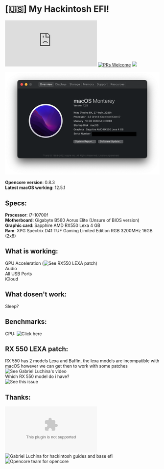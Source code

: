 # [🇺🇸] My Hackintosh EFI!
![Procurando a versão em português?](https://github.com/ina-lol/B560-Elite-Hackintosh-EFI/blob/main/READMEPTBR.md)
[![PRs Welcome](https://img.shields.io/badge/PRs-welcome-brightgreen.svg?style=flat-square)](https://makeapullrequest.com) ![](https://camo.githubusercontent.com/67eb7c8b1ed6c9019f25d5ac1331577db2b42f15303a452aa91e94fc4565019a/68747470733a2f2f696d672e736869656c64732e696f2f7374617469632f76312e7376673f6c6162656c3d436f6e747269627574696f6e73266d6573736167653d57656c636f6d6526636f6c6f723d303035396233267374796c653d666c61742d737175617265)

![About](https://raw.githubusercontent.com/ina-lol/B560-Elite-Hackintosh-EFI/main/Images/Screen%20Shot%202022-07-26%20at%2023.44.13.png)

**Opencore version**: 0.8.3<br>
**Latest macOS working**: 12.5.1

## Specs:

**Processor**: i7-10700f<br>
**Motherboard**: Gigabyte B560 Aorus Elite (Unsure of BIOS version)<br>
**Graphic card**: Sapphire AMD RX550 Lexa 4 GB<br>
**Ram**: XPG Spectrix D41 TUF Gaming Limited Edition RGB 3200MHz 16GB (2x8)<br>

## What is working:

GPU Acceleration (![See RX550 LEXA patch](https://github.com/ina-lol/B560-Elite-Hackintosh-EFI#rx-550-lexa-patch))<br>
Audio<br>
All USB Ports<br>
iCloud<br>

## What dosen't work:

Sleep?

## Benchmarks:

CPU: ![Click here](https://browser.geekbench.com/v5/cpu/16741085)

## RX 550 LEXA patch:

RX 550 has 2 models Lexa and Baffin, the lexa models are incompatible with macOS however we can get then to work with some patches
![See Gabriel Luchina's video](https://www.youtube.com/watch?v=mSnqjKFXbBg)<br>
Which RX 550 model do i have?<br> 
![See this issue](https://github.com/dortania/bugtracker/issues/129)

## Thanks:

![Apple for macOS](apple.com)<br>
![Gabriel Luchina for hackintosh guides and base efi](https://www.youtube.com/watch?v=mSnqjKFXbBg)<br>
![Opencore team for opencore](https://dortania.github.io/getting-started/)<br>
